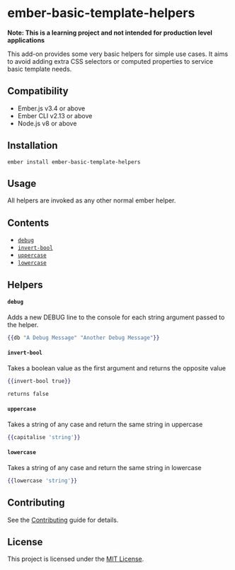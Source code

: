 ember-basic-template-helpers
==============================================================================
**Note: This is a learning project and not intended for production level applications**

This add-on provides some very basic helpers for simple use cases. It aims to avoid adding extra CSS selectors or computed properties to service basic template needs.


Compatibility
------------------------------------------------------------------------------

* Ember.js v3.4 or above
* Ember CLI v2.13 or above
* Node.js v8 or above


Installation
------------------------------------------------------------------------------

```
ember install ember-basic-template-helpers
```


Usage
------------------------------------------------------------------------------
All helpers are invoked as any other normal ember helper.

Contents
------------------------------------------------------------------------------
+ [`debug`](#debug)
+ [`invert-bool`](#invert-bool)
+ [`uppercase`](#uppercase)
+ [`lowercase`](#lowercase)


Helpers
------------------------------------------------------------------------------
#### `debug`
Adds a new DEBUG line to the console for each string argument passed to the helper.

```hbs
{{db "A Debug Message" "Another Debug Message"}}
```

#### `invert-bool`
Takes a boolean value as the first argument and returns the opposite value

```hbs
{{invert-bool true}}

returns false
```

#### `uppercase`
Takes a string of any case and return the same string in uppercase

```hbs
{{capitalise 'string'}}
```

#### `lowercase`
Takes a string of any case and return the same string in lowercase

```hbs
{{lowercase 'string'}}
```



Contributing
------------------------------------------------------------------------------

See the [Contributing](CONTRIBUTING.md) guide for details.


License
------------------------------------------------------------------------------

This project is licensed under the [MIT License](LICENSE.md).
